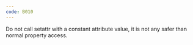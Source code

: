 ```yaml
---
code: B010
---
```


Do not call setattr with a constant attribute value, it is not any safer than normal property access.